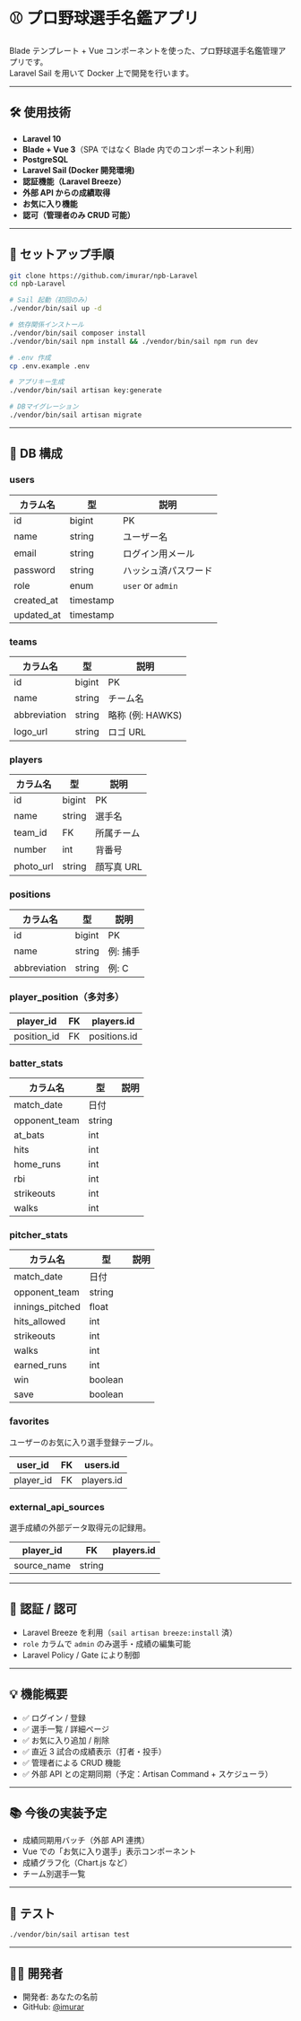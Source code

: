 # ⚾ プロ野球選手名鑑アプリ

Blade テンプレート + Vue コンポーネントを使った、プロ野球選手名鑑管理アプリです。  
Laravel Sail を用いて Docker 上で開発を行います。

---

## 🛠 使用技術

-   **Laravel 10**
-   **Blade + Vue 3**（SPA ではなく Blade 内でのコンポーネント利用）
-   **PostgreSQL**
-   **Laravel Sail (Docker 開発環境)**
-   **認証機能（Laravel Breeze）**
-   **外部 API からの成績取得**
-   **お気に入り機能**
-   **認可（管理者のみ CRUD 可能）**

---

## 🚀 セットアップ手順

```bash
git clone https://github.com/imurar/npb-Laravel
cd npb-Laravel

# Sail 起動（初回のみ）
./vendor/bin/sail up -d

# 依存関係インストール
./vendor/bin/sail composer install
./vendor/bin/sail npm install && ./vendor/bin/sail npm run dev

# .env 作成
cp .env.example .env

# アプリキー生成
./vendor/bin/sail artisan key:generate

# DBマイグレーション
./vendor/bin/sail artisan migrate
```

---

## 🧱 DB 構成

### users

| カラム名   | 型        | 説明                 |
| ---------- | --------- | -------------------- |
| id         | bigint    | PK                   |
| name       | string    | ユーザー名           |
| email      | string    | ログイン用メール     |
| password   | string    | ハッシュ済パスワード |
| role       | enum      | `user` or `admin`    |
| created_at | timestamp |                      |
| updated_at | timestamp |                      |

### teams

| カラム名     | 型     | 説明             |
| ------------ | ------ | ---------------- |
| id           | bigint | PK               |
| name         | string | チーム名         |
| abbreviation | string | 略称 (例: HAWKS) |
| logo_url     | string | ロゴ URL         |

### players

| カラム名  | 型     | 説明       |
| --------- | ------ | ---------- |
| id        | bigint | PK         |
| name      | string | 選手名     |
| team_id   | FK     | 所属チーム |
| number    | int    | 背番号     |
| photo_url | string | 顔写真 URL |

### positions

| カラム名     | 型     | 説明     |
| ------------ | ------ | -------- |
| id           | bigint | PK       |
| name         | string | 例: 捕手 |
| abbreviation | string | 例: C    |

### player_position（多対多）

| player_id   | FK  | players.id   |
| ----------- | --- | ------------ |
| position_id | FK  | positions.id |

### batter_stats

| カラム名      | 型     | 説明 |
| ------------- | ------ | ---- |
| match_date    | 日付   |      |
| opponent_team | string |      |
| at_bats       | int    |      |
| hits          | int    |      |
| home_runs     | int    |      |
| rbi           | int    |      |
| strikeouts    | int    |      |
| walks         | int    |      |

### pitcher_stats

| カラム名        | 型      | 説明 |
| --------------- | ------- | ---- |
| match_date      | 日付    |      |
| opponent_team   | string  |      |
| innings_pitched | float   |      |
| hits_allowed    | int     |      |
| strikeouts      | int     |      |
| walks           | int     |      |
| earned_runs     | int     |      |
| win             | boolean |      |
| save            | boolean |      |

### favorites

ユーザーのお気に入り選手登録テーブル。

| user_id   | FK  | users.id   |
| --------- | --- | ---------- |
| player_id | FK  | players.id |

### external_api_sources

選手成績の外部データ取得元の記録用。

| player_id   | FK     | players.id |
| ----------- | ------ | ---------- |
| source_name | string |            |

---

## 🔐 認証 / 認可

-   Laravel Breeze を利用（`sail artisan breeze:install` 済）
-   `role` カラムで `admin` のみ選手・成績の編集可能
-   Laravel Policy / Gate により制御

---

## 💡 機能概要

-   ✅ ログイン / 登録
-   ✅ 選手一覧 / 詳細ページ
-   ✅ お気に入り追加 / 削除
-   ✅ 直近 3 試合の成績表示（打者・投手）
-   ✅ 管理者による CRUD 機能
-   ✅ 外部 API との定期同期（予定：Artisan Command + スケジューラ）

---

## 📚 今後の実装予定

-   成績同期用バッチ（外部 API 連携）
-   Vue での「お気に入り選手」表示コンポーネント
-   成績グラフ化（Chart.js など）
-   チーム別選手一覧

---

## 🧪 テスト

```bash
./vendor/bin/sail artisan test
```

---

## 🧑‍💻 開発者

-   開発者: あなたの名前
-   GitHub: [@imurar](https://github.com/imurar)
